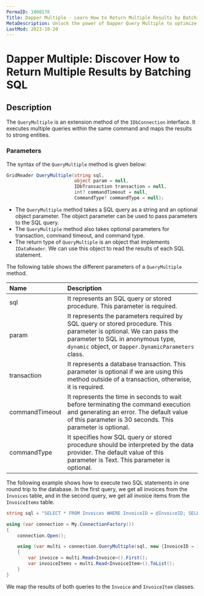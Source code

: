 ```yaml
---
PermaID: 1000176
Title: Dapper Multiple - Learn How to Return Multiple Results by Batching
MetaDescription: Unlock the power of Dapper Query Multiple to optimize your C# database operations. Learn how to use QueryMultiple and QueryMultipleAsync to return a GridReader and use it to return an anonymous type, strongly type entities, or a scalar value.
LastMod: 2023-10-20
---
```


# Dapper Multiple: Discover How to Return Multiple Results by Batching SQL

## Description

The `QueryMultiple` is an extension method of the `IDbConnection` interface. It executes multiple queries within the same command and maps the results to strong entities. 

### Parameters

The syntax of the `QueryMultiple` method is given below:

```csharp
GridReader QueryMultiple(string sql, 
                         object param = null, 
                         IDbTransaction transaction = null, 
                         int? commandTimeout = null, 
                         CommandType? commandType = null);
```

 - The `QueryMultiple` method takes a SQL query as a string and an optional object parameter. The object parameter can be used to pass parameters to the SQL query.
 - The `QueryMultiple` method also takes optional parameters for transaction, command timeout, and command type.
 - The return type of `QueryMultiple` is an object that implements `IDataReader`. We can use this object to read the results of each SQL statement.

The following table shows the different parameters of a `QueryMultiple` method.

| Name | Description |
| :--- | :---------- |
| sql            | It represents an SQL query or stored procedure. This parameter is required. |
| param          | It represents the parameters required by SQL query or stored procedure. This parameter is optional. We can pass the parameter to SQL in anonymous type, `dynamic` object, or `Dapper.DynamicParameters` class. |
| transaction    | It represents a database transaction. This parameter is optional if we are using this method outside of a transaction, otherwise, it is required. |
| commandTimeout | It represents the time in seconds to wait before terminating the command execution and generating an error. The default value of this parameter is 30 seconds. This parameter is optional. |
| commandType    | It specifies how SQL query or stored procedure should be interpreted by the data provider. The default value of this parameter is Text. This parameter is optional. |

The following example shows how to execute two SQL statements in one round trip to the database. In the first query, we get all invoices from the `Invoices` table, and in the second query, we get all invoice items from the `InvoiceItems` table. 


```csharp
string sql = "SELECT * FROM Invoices WHERE InvoiceID = @InvoiceID; SELECT * FROM InvoiceItems WHERE InvoiceID = @InvoiceID;";

using (var connection = My.ConnectionFactory())
{
    connection.Open();

    using (var multi = connection.QueryMultiple(sql, new {InvoiceID = 1}))
    {
        var invoice = multi.Read<Invoice>().First();
        var invoiceItems = multi.Read<InvoiceItem>().ToList();
    }
}
```

We map the results of both queries to the `Invoice` and `InvoiceItem` classes.
